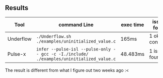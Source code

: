 ## Results

|Tool|command Line|exec time  |issues found                         |
|----------------|-------------------------------|-----------------------------|---------------------------|
|Underflow|`./Underflow.sh  ./examples/uninitialized_value.c `|165ms|1 ok contracts|
|Pulse-x|`infer --pulse-isl --pulse-only -- gcc -c -I./include/ ./examples/uninitialized_value.c`|48.483ms|1 issues found|


The result is different from what I figure out two weeks ago :<

